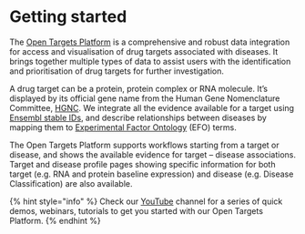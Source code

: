 # Getting started

The [Open Targets Platform](http://www.targetvalidation.org/) is a comprehensive and robust data integration for access and visualisation of  drug targets associated with diseases. It brings together multiple types of data to assist users with the identification and prioritisation of drug targets for further investigation.

A drug target can be a protein, protein complex or RNA molecule. It’s displayed by its official gene name from the Human Gene Nomenclature Committee, [HGNC](http://www.genenames.org/). We integrate all the evidence available for a target using [Ensembl stable IDs](http://www.ensembl.org/info/genome/stable_ids/index.html), and describe relationships between diseases by mapping them to [Experimental Factor Ontology](http://www.ebi.ac.uk/efo/) \(EFO\) terms.

The Open Targets Platform supports workflows starting from a target or disease, and shows the available evidence for target – disease associations. Target and disease profile pages showing specific information for both target \(e.g. RNA and protein baseline expression\) and disease \(e.g. Disease Classification\) are also available.



{% hint style="info" %}
Check our [YouTube](https://www.youtube.com/channel/UCLMrondxbT0DIGx5nGOSYOQ/featured) channel for a series of quick demos, webinars, tutorials to get you started with our Open Targets Platform.
{% endhint %}

